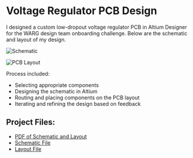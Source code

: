 # Voltage Regulator PCB Design

I designed a custom low-dropout voltage regulator PCB in Altium Designer for the WARG design team onboarding challenge. Below are the schematic and layout of my design.

![Schematic](https://github.com/user-attachments/assets/e7a160ed-7181-4006-8f8d-08df25a4980b)

![PCB Layout](https://github.com/user-attachments/assets/118389d8-8c92-4079-a357-e1e06e6e31cc)

Process included:
- Selecting appropriate components
- Designing the schematic in Altium
- Routing and placing components on the PCB layout
- Iterating and refining the design based on feedback

## Project Files:
- [PDF of Schematic and Layout](https://github.com/TheRealGecko/Voltage-Regulator-PCB-Design/blob/c54292de0d1d3e641ead78c7cc47f1bce91248cd/Voltage%20Regulator%20PCB%20Design%20-%20Fatma%20Jadoon.pdf)
- [Schematic File](https://github.com/TheRealGecko/Voltage-Regulator-PCB-Design/blob/c54292de0d1d3e641ead78c7cc47f1bce91248cd/MySchematic.SchDoc)
- [Layout File](https://github.com/TheRealGecko/Voltage-Regulator-PCB-Design/blob/c54292de0d1d3e641ead78c7cc47f1bce91248cd/Fatma%20Jadoon%20Bootcamp.PcbDoc)
